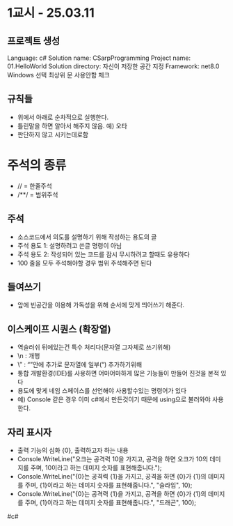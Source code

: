 # 1교시 - 25.03.11
## 프로젝트 생성
Language: c#
Solution name: CSarpProgramming
Project name: 01.HelloWorld
Solution directory: 자신이 저장한 공간 지정
Framework: net8.0
Windows 선택
최상위 문 사용안함 체크


## 규칙들
- 위에서 아래로 순차적으로 실행한다.
- 틀린말을 하면 알아서 해주지 않음. 예) 오타
- 판단하지 않고 시키는데로함

# 주석의 종류
- // = 한줄주석
- /**/ = 범위주석


## 주석
- 소스코드에서 의도를 설명하기 위해 작성하는 용도의 글
- 주석 용도 1: 설명하려고 쓴글 명령이 아님
- 주석 용도 2: 작성되어 있는 코드를 잠시 무시하려고 할때도 유용하다
- 100 줄을 모두 주석해야할 경우 범위 주석해주면 된다

## 들여쓰기
- 앞에 빈공간을 이용해 가독성을 위해 순서에 맞게 띄어쓰기 해준다.

## 이스케이프 시퀀스 (확장열)
- 역슬러쉬 뒤에있는건 특수 처리다(문자열 그자체로 쓰기위해)
- \n : 개행
- \” : “”안에 추가로 문자열에 일부(“) 추가하기위해
- 통합 개발환경(IDE)를 사용하면 어마어마하게 많은 기능들이 만들어 진것을 본적 있다
- 용도에 맞게  네임 스페이스를 선언해야 사용할수있는 명령어가 있다
- 예) Console 같은 경우 이미 c#에서 만든것이기 때문에 using으로 불러와야 사용한다.


## 자리 표시자
- 출력 기능의 심화 {0}, 출력하고자 하는 내용
- Console.WriteLine("오크는 공격력 10을 가지고, 공격을 하면 오크가 10의 데미지를 주며, 10이라고 하는 데미지 숫자를 표현해줍니다.");
- Console.WriteLine("{0}는 공격력 {1}을 가지고, 공격을 하면 {0}가 {1}의 데미지를 주며, {1}이라고 하는 데미지 숫자를 표현해줍니다.", "슬라임", 10);
- Console.WriteLine("{0}는 공격력 {1}을 가지고, 공격을 하면 {0}가 {1}의 데미지를 주며, {1}이라고 하는 데미지 숫자를 표현해줍니다.", "드래곤", 100);

#c#